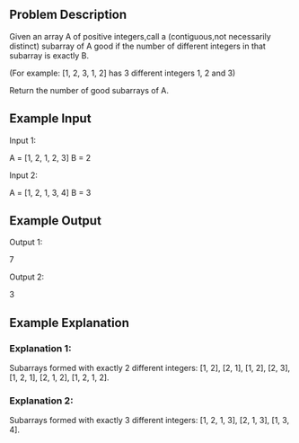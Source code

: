 ## Problem Description

Given an array A of positive integers,call a (contiguous,not necessarily distinct) subarray of A good if the number of different integers in that subarray is exactly B.

(For example: [1, 2, 3, 1, 2] has 3 different integers 1, 2 and 3)

Return the number of good subarrays of A.


## Example Input

Input 1:

 A = [1, 2, 1, 2, 3]
 B = 2

Input 2:

 A = [1, 2, 1, 3, 4]
 B = 3



## Example Output

Output 1:

 7

Output 2:

 3



## Example Explanation

### Explanation 1:

  Subarrays formed with exactly 2 different integers: [1, 2], [2, 1], [1, 2], [2, 3], [1, 2, 1], [2, 1, 2], [1, 2, 1, 2].

### Explanation 2:

  Subarrays formed with exactly 3 different integers: [1, 2, 1, 3], [2, 1, 3], [1, 3, 4].
